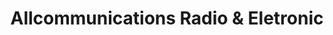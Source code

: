 ---
title: "Allcommunications Radio & Eletronic"
url: /silverton/allcommunications-radio-und-eletronic/
shop: Handy
---